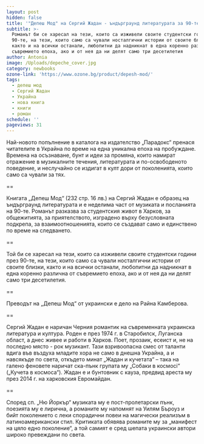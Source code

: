 ```yaml
---
layout: post
hidden: false
title: '"Депеш Мод" на Сергий Жадан - ъндърграунд литературата за 90-те по украински'
subtitle: >-
  Романът би се харесал на тези, които са изживели своите студентски години през
  90-те, на тези, които само са чували носталгични истории от своите близки,
  както и на всички останали, любопитни да надникнат в една коренно различна от
  съвремието епоха, ако и от нея да ни делят само три десетилетия
author: Antonia
image: /Uploads/depeche_cover.jpg
category: newbooks
ozone-link: 'https://www.ozone.bg/product/depesh-mod/'
tags:
  - депеш мод
  - Сергий Жадан
  - Украйна
  - нова книга
  - книги
  - роман
schedule: ''
pageviews: 31
---
```

Най-новото попълнение в каталога на издателство „Парадокс“ пренася читателите в Украйна по време на една уникална епоха на пробуждане. Времена на осъзнаване, бунт и идеи за промяна,  които намират отражение в музикалните течения, литературата и по-освободеното поведение, и неслучайно се издигат в култ дори от поколенията, които само са чували за тях.

\==

Книгата „Депеш Мод“ (232 стр. 16 лв.) на Сергий Жадан е образец на ъндърграунд литературата и е неделима част от музиката и посланията на 90-те. Романът разказва за студентския живот в Харков, за общежитията, за приятелството, изградено върху безусловната подкрепа, за взаимоотношенията, които се създават само и единствено по време на следването.

\==

Той би се харесал на тези, които са изживели своите студентски години през 90-те, на тези, които само са чували носталгични истории от своите близки, както и на всички останали, любопитни да надникнат в една коренно различна от съвремието епоха, ако и от нея да ни делят само три десетилетия.

\==

Преводът на „Депеш Мод“ от украински е дело на Райна Камберова. 

\==

Сергий Жадан е наричан Черния романтик на съвременната украинска литература и култура. Роден е през 1974 г. в Старобилск, Луганска област, а днес живее и работи в Харков. Поет, прозаик, есеист и, не на последно място - рок музикант. Тази взривоопасна смес от таланти вдига във въздуха младите хора не само в днешна Украйна, а и навсякъде по света, откъдето минат „Жадан и кучетата“ – така на галено феновете наричат ска-пънк групата му „Собаки в космосi“ („Кучета в космоса“). Жадан е и бунтовник с кауза, предвид ареста му през 2014 г. на харковския Евромайдан. 

\==

Според сп. „Ню Йоркър“ музиката му е пост-пролетарски пънк, поезията му е лирична, а романите му напомнят на Уилям Бъроуз и бийт поколението с леки спорадични повеи на магически реализъм в латиноамерикански стил. Критиката обявява романите му за „манифест на цяло едно поколение“, а той самият е сред шепата украински автори широко превеждани по света.

